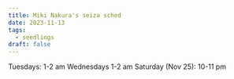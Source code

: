 ```yaml
---
title: Miki Nakura's seiza sched
date: 2023-11-13
tags:
  - seedlings
draft: false
---
```

Tuesdays: 1-2 am
Wednesdays 1-2 am
Saturday (Nov 25): 10-11 pm